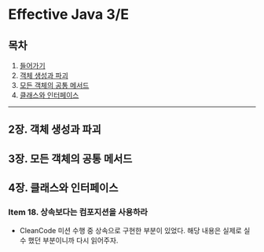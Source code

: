# Effective Java 3/E

## 목차

1. [들어가기](#들어가기)
2. [객체 생성과 파괴](#2장-객체-생성과-파괴)
3. [모든 객체의 공통 메서드](#3장-모든-객체의-공통-메서드)
4. [클래스와 인터페이스](#4장-클래스와-인터페이스)

---

## 2장. 객체 생성과 파괴



## 3장. 모든 객체의 공통 메서드



## 4장. 클래스와 인터페이스

### Item 18. 상속보다는 컴포지션을 사용하라

* CleanCode 미션 수행 중 상속으로 구현한 부분이 있었다.
  해당 내용은 실제로 실수 했던 부분이니까 다시 읽어주자.

